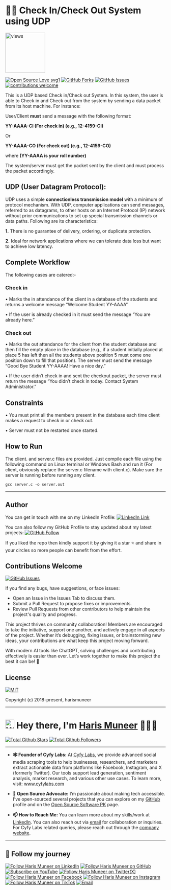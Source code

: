# 🙋‍♂️ Check In/Check Out System using UDP
<a href="https://github.com/harismuneer"><img alt="views" title="Github views" src="https://komarev.com/ghpvc/?username=harismuneer&style=flat-square" width="125"/></a>

[![Open Source Love svg1](https://badges.frapsoft.com/os/v1/open-source.svg?v=103)](#)
[![GitHub Forks](https://img.shields.io/github/forks/harismuneer/Check_In-Check_Out-System-UDP.svg?style=social&label=Fork&maxAge=2592000)](https://www.github.com/harismuneer/Check_In-Check_Out-System-UDP/fork)
[![GitHub Issues](https://img.shields.io/github/issues/harismuneer/Check_In-Check_Out-System-UDP.svg?style=flat&label=Issues&maxAge=2592000)](https://www.github.com/harismuneer/Check_In-Check_Out-System-UDP/issues)
[![contributions welcome](https://img.shields.io/badge/contributions-welcome-brightgreen.svg?style=flat&label=Contributions&colorA=red&colorB=black	)](#)


This is a UDP based Check in/Check out System. In this system, the user is able to Check in and Check out from the system by sending a data packet from its host machine. For instance:

User/Client **must** send a message with the following format: 

**YY-AAAA-CI (For check in) (e.g., 12-4159-CI)**

Or

**YY-AAAA-CO (For check out) (e.g., 12-4159-CO)**

where
**(YY-AAAA is your roll number)**

The system/server must get the packet sent by the client and must process the packet accordingly.


## UDP (User Datagram Protocol):
UDP uses a simple **connectionless transmission model** with a minimum of protocol mechanism. With UDP, computer applications can send messages, referred to as datagrams, to other hosts on an Internet Protocol (IP) network without prior communications to set up special transmission channels or data paths. Following are its characteristics:

**1.**	There is no guarantee of delivery, ordering, or duplicate protection.

**2.**	Ideal for network applications where we can tolerate data loss but want to achieve low latency.

## Complete Workflow
The following cases are catered:-

### Check in 
•	Marks the in attendance of the client in a database of the students and returns a welcome message “Welcome Student YY-AAAA”

•	If the user is already checked in it must send the message “You are already here.”

### Check out

•	Marks the out attendance for the client from the student database and then fill the empty place in the database (e.g., if a student initially placed at place 5 has left then all the students above position 5 must come one position down to fill that position). The server must send the message “Good Bye Student YY-AAAA! Have a nice day.”

•	If the user didn’t check in and sent the checkout packet, the server must return the message “You didn’t check in today. Contact System Administrator.”

## Constraints
•	You must print all the members present in the database each time client makes a request to check in or check out.

•	Server must not be restarted once started.

## How to Run
The client. and server.c files are provided. Just compile each file using the following command on Linux terminal or Windows Bash and run it (For client, obviously replace the server.c filename with client.c). Make sure the server is running before running any client.

``` gcc server.c -o server.out ```


<hr>



## Author
You can get in touch with me on my LinkedIn Profile: [![LinkedIn Link](https://img.shields.io/badge/Connect-harismuneer-blue.svg?logo=linkedin&longCache=true&style=social&label=Follow)](https://www.linkedin.com/in/harismuneer)

You can also follow my GitHub Profile to stay updated about my latest projects: [![GitHub Follow](https://img.shields.io/badge/Connect-harismuneer-blue.svg?logo=Github&longCache=true&style=social&label=Follow)](https://github.com/harismuneer)

If you liked the repo then kindly support it by giving it a star ⭐ and share in your circles so more people can benefit from the effort.

## Contributions Welcome
[![GitHub Issues](https://img.shields.io/github/issues/harismuneer/Check_In-Check_Out-System-UDP.svg?style=flat&label=Issues&maxAge=2592000)](https://www.github.com/harismuneer/Check_In-Check_Out-System-UDP/issues)

If you find any bugs, have suggestions, or face issues:

- Open an Issue in the Issues Tab to discuss them.
- Submit a Pull Request to propose fixes or improvements.
- Review Pull Requests from other contributors to help maintain the project's quality and progress.

This project thrives on community collaboration! Members are encouraged to take the initiative, support one another, and actively engage in all aspects of the project. Whether it’s debugging, fixing issues, or brainstorming new ideas, your contributions are what keep this project moving forward.

With modern AI tools like ChatGPT, solving challenges and contributing effectively is easier than ever. Let’s work together to make this project the best it can be! 🚀

## License
[![MIT](https://img.shields.io/cocoapods/l/AFNetworking.svg?style=style&label=License&maxAge=2592000)](../master/LICENSE)

Copyright (c) 2018-present, harismuneer                                                        

<!-- PROFILE_INTRO_START -->

<hr>

<h1> <a href="#"><img src="https://media.giphy.com/media/hvRJCLFzcasrR4ia7z/giphy.gif" alt="Waving hand" width="28"></a>
Hey there, I'm <a href="https://www.linkedin.com/in/harismuneer/">Haris Muneer</a> 👨🏻‍💻
</h1>


<a href="https://github.com/harismuneer"><img src="https://img.shields.io/github/stars/harismuneer" alt="Total Github Stars"></a>
<a href="https://github.com/harismuneer?tab=followers"><img src="https://img.shields.io/github/followers/harismuneer" alt="Total Github Followers"></a>

<hr>

- <b>🕸️ Founder of Cyfy Labs:</b> At <a href="https://www.cyfylabs.com">Cyfy Labs</a>, we provide advanced social media scraping tools to help businesses, researchers, and marketers extract actionable data from platforms like Facebook, Instagram, and X (formerly Twitter). Our tools support lead generation, sentiment analysis, market research, and various other use cases. To learn more, visit: <a href="https://www.cyfylabs.com">www.cyfylabs.com</a>

- <b>🌟 Open Source Advocate:</b> I’m passionate about making tech accessible. I’ve open-sourced several projects that you can explore on my <a href="https://github.com/harismuneer">GitHub</a> profile and on the <a href="https://github.com/OSSpk">Open Source Software PK</a> page.

- <b>📫 How to Reach Me:</b> You can learn more about my skills/work at <a href="https://www.linkedin.com/in/harismuneer">LinkedIn</a>. You can also reach out via <a href="mailto:haris.muneer5@gmail.com">email</a> for collaboration or inquiries. For Cyfy Labs related queries, please reach out through the <a href="https://www.cyfylabs.com">company website</a>.

<hr>

<h2 align="left">🤝 Follow my journey</h2>
<p align="left">
  <a href="https://www.linkedin.com/in/harismuneer"><img title="Follow Haris Muneer on LinkedIn" src="https://img.shields.io/badge/LinkedIn-0077B5?style=for-the-badge&logo=linkedin&logoColor=white"/></a>
  <a href="https://github.com/harismuneer"><img title="Follow Haris Muneer on GitHub" src="https://img.shields.io/badge/GitHub-100000?style=for-the-badge&logo=github&logoColor=white"/></a>
  <a href="https://www.youtube.com/@haris_muneer?sub_confirmation=1"><img title="Subscribe on YouTube" src="https://img.shields.io/badge/YouTube-FF0000?style=for-the-badge&logo=youtube&logoColor=white"/></a> 
   <a href="https://x.com/harismuneer99"><img title="Follow Haris Muneer on Twitter(X)" src="https://img.shields.io/badge/X-000000?style=for-the-badge&logo=x&logoColor=white"/></a>
 <a href="https://www.facebook.com/harism99"><img title="Follow Haris Muneer on Facebook" src="https://img.shields.io/badge/Facebook-1877F2?style=for-the-badge&logo=facebook&logoColor=white"/></a>
   <a href="https://www.instagram.com/harismuneer99"><img title="Follow Haris Muneer on Instagram" src="https://img.shields.io/badge/Instagram-E4405F?style=for-the-badge&logo=instagram&logoColor=white"/></a>
  <a href="https://www.tiktok.com/@harismuneer99"><img title="Follow Haris Muneer on TikTok" src="https://img.shields.io/badge/TikTok-000000?style=for-the-badge&logo=tiktok&logoColor=white"/></a> 
  <a href="mailto:haris.muneer5@gmail.com"><img title="Email" src="https://img.shields.io/badge/Gmail-D14836?style=for-the-badge&logo=gmail&logoColor=white"/></a>
</p>



<!-- PROFILE_INTRO_END -->


